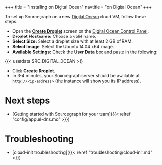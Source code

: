 +++
title = "Installing on Digital Ocean"
navtitle = "on Digital Ocean"
+++

To set up Sourcegraph on a new [Digital Ocean](https://www.digitalocean.com/) cloud VM, follow these steps.

* Open the [**Create Droplet**](https://cloud.digitalocean.com/droplets/new) screen on the [Digital Ocean Control Panel](https://cloud.digitalocean.com/).
* **Droplet Hostname:** Choose a valid name.
* **Select Size:** Select a droplet size with at least 2 GB of RAM.
* **Select Image:** Select the Ubuntu 14.04 x64 image.
* **Available Settings:** Check the **User Data** box and paste in the following:

{{< userdata SRC_DIGITAL_OCEAN >}}

* Click **Create Droplet**.
* In 3-4 minutes, your Sourcegraph server should be available at `http://<ip-address>`
(the instance will show you its IP address).

# Next steps

* [Getting started with Sourcegraph for your team]({{< relref "config/appurl-dns.md" >}})

# Troubleshooting

* [cloud-init troubleshooting]({{< relref "troubleshooting/cloud-init.md" >}})
